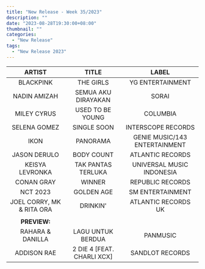 ```yaml
---
title: "New Release - Week 35/2023"
description: ""
date: "2023-08-28T19:30:00+08:00"
thumbnail: ""
categories:
  - "New Release"
tags:
  - "New Release 2023"
---
```

<!--more-->
|ARTIST|TITLE|LABEL|
|:---:|:---:|:---:|
|BLACKPINK|THE GIRLS|YG ENTERTAINMENT|
|NADIN AMIZAH|SEMUA AKU DIRAYAKAN|SORAI|
|MILEY CYRUS|USED TO BE YOUNG|COLUMBIA|
|SELENA GOMEZ|SINGLE SOON|INTERSCOPE RECORDS|
|IKON|PANORAMA|GENIE MUSIC/143 ENTERTAINMENT|
|JASON DERULO|BODY COUNT|ATLANTIC RECORDS|
|KEISYA LEVRONKA|TAK PANTAS TERLUKA|UNIVERSAL MUSIC INDONESIA|
|CONAN GRAY|WINNER|REPUBLIC RECORDS|
|NCT 2023|GOLDEN AGE|SM ENTERTAINMENT|
|JOEL CORRY, MK & RITA ORA|DRINKIN'|ATLANTIC RECORDS UK|
| | | |
|**PREVIEW:**| | |
|RAHARA & DANILLA|LAGU UNTUK BERDUA|PANMUSIC|
|ADDISON RAE|2 DIE 4 [FEAT. CHARLI XCX]|SANDLOT RECORDS|
